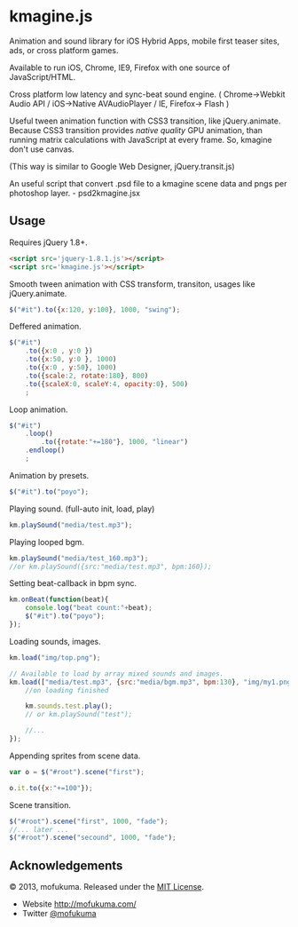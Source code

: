 kmagine.js
===================

Animation and sound library for iOS Hybrid Apps, mobile first teaser sites, ads, or cross platform games.


Available to run iOS, Chrome, IE9, Firefox with one source of JavaScript/HTML.

Cross platform low latency and sync-beat sound engine.
( Chrome->Webkit Audio API / iOS->Native AVAudioPlayer / IE, Firefox-> Flash )

Useful tween animation function with CSS3 transition, like jQuery.animate.
Because CSS3 transition provides *native quality* GPU animation, than running matrix calculations with JavaScript at every frame. So, kmagine don't use canvas.

(This way is similar to Google Web Designer, jQuery.transit.js)

An useful script that convert .psd file to a kmagine scene data and pngs per photoshop layer. - psd2kmagine.jsx





Usage
-----

Requires jQuery 1.8+.

``` html
<script src='jquery-1.8.1.js'></script>
<script src='kmagine.js'></script>
```


Smooth tween animation with CSS transform, transiton, usages like jQuery.animate.

``` javascript
$("#it").to({x:120, y:100}, 1000, "swing");
```

Deffered animation.
``` javascript
$("#it")
	.to({x:0 , y:0 })
    .to({x:50, y:0 }, 1000)
    .to({x:0 , y:50}, 1000)
	.to({scale:2, rotate:180}, 800)
	.to({scaleX:0, scaleY:4, opacity:0}, 500)
	;
```

Loop animation.
``` javascript
$("#it")
	.loop()
		.to({rotate:"+=180"}, 1000, "linear")
	.endloop()
	;
```

Animation by presets.
``` javascript
$("#it").to("poyo");
```

Playing sound. (full-auto init, load, play)
``` javascript
km.playSound("media/test.mp3");
```

Playing looped bgm.
``` javascript
km.playSound("media/test_160.mp3");
//or km.playSound({src:"media/test.mp3", bpm:160});
```

Setting beat-callback in bpm sync.
``` javascript
km.onBeat(function(beat){
	console.log("beat count:"+beat);
	$("#it").to("poyo");
});
```

Loading sounds, images.
``` javascript
km.load("img/top.png");
```
``` javascript
// Available to load by array mixed sounds and images.
km.load(["media/test.mp3", {src:"media/bgm.mp3", bpm:130}, "img/my1.png"], function(){
	//on loading finished

	km.sounds.test.play();
	// or km.playSound("test");

	//...
});

```

Appending sprites from scene data.
``` javascript
var o = $("#root").scene("first");

o.it.to({x:"+=100"});
```

Scene transition.
``` javascript
$("#root").scene("first", 1000, "fade");
//... later ...
$("#root").scene("secound", 1000, "fade");
```

Acknowledgements
----------------

© 2013, mofukuma. Released under the [MIT License](http://www.opensource.org/licenses/mit-license.php).

 * Website http://mofukuma.com/
 * Twitter [@mofukuma](http://twitter.com/mofukuma)
